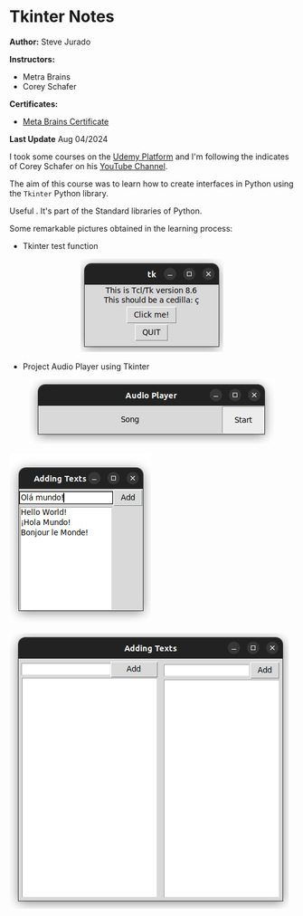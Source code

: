# Tkinter Notes

**Author:** Steve Jurado

**Instructors:**
- Metra Brains
- Corey Schafer

**Certificates:**
- [Meta Brains Certificate](./assets/certicates/Certificate_MetaBrains.jpg)

**Last Update** Aug 04/2024

I took some courses on the [Udemy Platform](https://www.udemy.com/) and I'm following the indicates of Corey Schafer on his [YouTube Channel](https://www.youtube.com/watch?v=epDKamC-V-8). 

The aim of this course was to learn how to create interfaces in Python using the `Tkinter` Python library.

Useful . It's part of the Standard libraries of Python.

Some remarkable pictures obtained in the learning process:

- Tkinter test function

<p align="center">
  <img src="./assets/imgs/tkinter_test.png">
</p>

- Project Audio Player using Tkinter

<p align="center">
  <img src="./assets/imgs/project_audio_player.png">
</p>

![](./assets/imgs/first_tkinter.png)

![](./assets/imgs/second_tkinter.png)